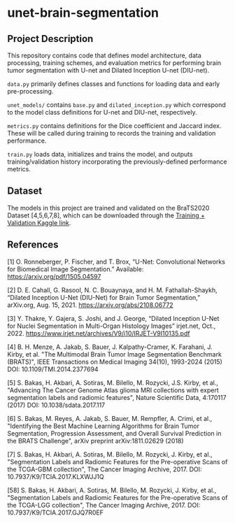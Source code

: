 # unet-brain-segmentation
## Project Description
This repository contains code that defines model architecture, data processing, training schemes, and evaluation metrics for performing brain tumor segmentation with U-net and Dilated Inception U-net (DIU-net).

`data.py` primarily defines classes and functions for loading data and early pre-processing.

`unet_models/` contains `base.py` and `dilated_inception.py` which correspond to the model class definitions for U-net and DIU-net, respectively.

`metrics.py` contains definitions for the Dice coefficient and Jaccard index. These will be called during training to records the training and validation performance.

`train.py` loads data, initializes and trains the model, and outputs training/validation history incorporating the previously-defined performance metrics.

## Dataset
The models in this project are trained and validated on the BraTS2020 Dataset [4,5,6,7,8], which can be downloaded through the [Training + Validation Kaggle link](https://www.kaggle.com/datasets/awsaf49/brats20-dataset-training-validation).

## References
[1] O. Ronneberger, P. Fischer, and T. Brox, “U-Net: Convolutional Networks for Biomedical Image Segmentation.” Available: https://arxiv.org/pdf/1505.04597 

[2] D. E. Cahall, G. Rasool, N. C. Bouaynaya, and H. M. Fathallah-Shaykh, “Dilated Inception U-Net (DIU-Net) for Brain Tumor Segmentation,” arXiv.org, Aug. 15, 2021. https://arxiv.org/abs/2108.06772

[3] Y. Thakre, Y. Gajera, S. Joshi, and J. George, “Dilated Inception U-Net for Nuclei Segmentation in Multi-Organ
Histology Images” irjet.net, Oct., 2022. https://www.irjet.net/archives/V9/i10/IRJET-V9I10135.pdf

[4] B. H. Menze, A. Jakab, S. Bauer, J. Kalpathy-Cramer, K. Farahani, J. Kirby, et al. "The Multimodal Brain Tumor Image Segmentation Benchmark (BRATS)", IEEE Transactions on Medical Imaging 34(10), 1993-2024 (2015) DOI: 10.1109/TMI.2014.2377694

[5] S. Bakas, H. Akbari, A. Sotiras, M. Bilello, M. Rozycki, J.S. Kirby, et al., "Advancing The Cancer Genome Atlas glioma MRI collections with expert segmentation labels and radiomic features", Nature Scientific Data, 4:170117 (2017) DOI: 10.1038/sdata.2017.117

[6] S. Bakas, M. Reyes, A. Jakab, S. Bauer, M. Rempfler, A. Crimi, et al., "Identifying the Best Machine Learning Algorithms for Brain Tumor Segmentation, Progression Assessment, and Overall Survival Prediction in the BRATS Challenge", arXiv preprint arXiv:1811.02629 (2018)

[7] S. Bakas, H. Akbari, A. Sotiras, M. Bilello, M. Rozycki, J. Kirby, et al., "Segmentation Labels and Radiomic Features for the Pre-operative Scans of the TCGA-GBM collection", The Cancer Imaging Archive, 2017. DOI: 10.7937/K9/TCIA.2017.KLXWJJ1Q

[58] S. Bakas, H. Akbari, A. Sotiras, M. Bilello, M. Rozycki, J. Kirby, et al., "Segmentation Labels and Radiomic Features for the Pre-operative Scans of the TCGA-LGG collection", The Cancer Imaging Archive, 2017. DOI: 10.7937/K9/TCIA.2017.GJQ7R0EF
